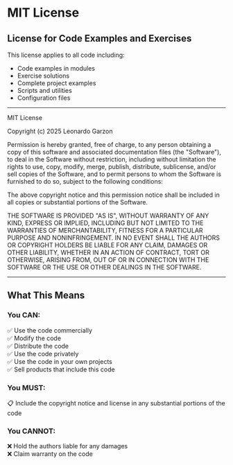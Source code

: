 # MIT License

## License for Code Examples and Exercises

This license applies to all code including:
- Code examples in modules
- Exercise solutions
- Complete project examples
- Scripts and utilities
- Configuration files

---

MIT License

Copyright (c) 2025 Leonardo Garzon

Permission is hereby granted, free of charge, to any person obtaining a copy
of this software and associated documentation files (the "Software"), to deal
in the Software without restriction, including without limitation the rights
to use, copy, modify, merge, publish, distribute, sublicense, and/or sell
copies of the Software, and to permit persons to whom the Software is
furnished to do so, subject to the following conditions:

The above copyright notice and this permission notice shall be included in all
copies or substantial portions of the Software.

THE SOFTWARE IS PROVIDED "AS IS", WITHOUT WARRANTY OF ANY KIND, EXPRESS OR
IMPLIED, INCLUDING BUT NOT LIMITED TO THE WARRANTIES OF MERCHANTABILITY,
FITNESS FOR A PARTICULAR PURPOSE AND NONINFRINGEMENT. IN NO EVENT SHALL THE
AUTHORS OR COPYRIGHT HOLDERS BE LIABLE FOR ANY CLAIM, DAMAGES OR OTHER
LIABILITY, WHETHER IN AN ACTION OF CONTRACT, TORT OR OTHERWISE, ARISING FROM,
OUT OF OR IN CONNECTION WITH THE SOFTWARE OR THE USE OR OTHER DEALINGS IN THE
SOFTWARE.

---

## What This Means

### You CAN:
✅ Use the code commercially  
✅ Modify the code  
✅ Distribute the code  
✅ Use the code privately  
✅ Use the code in your own projects  
✅ Sell products that include this code  

### You MUST:
📋 Include the copyright notice and license in any substantial portions of the code  

### You CANNOT:
❌ Hold the authors liable for any damages  
❌ Claim warranty on the code